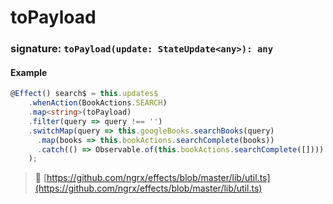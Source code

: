 # toPayload
### signature: `toPayload(update: StateUpdate<any>): any`

#### Example
```ts
@Effect() search$ = this.updates$
    .whenAction(BookActions.SEARCH)
    .map<string>(toPayload)
    .filter(query => query !== '')
    .switchMap(query => this.googleBooks.searchBooks(query)
      .map(books => this.bookActions.searchComplete(books))
      .catch(() => Observable.of(this.bookActions.searchComplete([])))
    );
```

> :file_folder: [https://github.com/ngrx/effects/blob/master/lib/util.ts](https://github.com/ngrx/effects/blob/master/lib/util.ts)